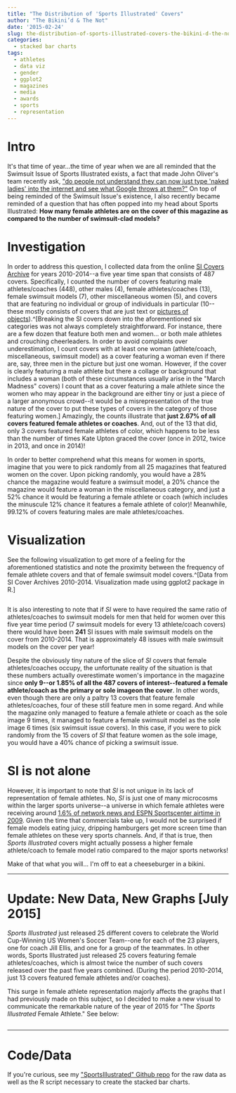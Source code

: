```yaml
---
title: "The Distribution of 'Sports Illustrated' Covers"
author: "The Bikini’d & The Not"
date: '2015-02-24'
slug: the-distribution-of-sports-illustrated-covers-the-bikini-d-the-not
categories:
  - stacked bar charts
tags:
  - athletes
  - data viz
  - gender
  - ggplot2
  - magazines
  - media
  - awards
  - sports
  - representation
---
```


# Intro

It's that time of year...the time of year when we are all reminded that the Swimsuit Issue of Sports Illustrated exists, a fact that made John Oliver's team recently ask, ["do people not understand they can now just type 'naked ladies' into the internet and see what Google throws at them?"](https://www.youtube.com/watch?v=l8QNDRbjong) On top of being reminded of the Swimsuit Issue's existence, I also recently became reminded of a question that has often popped into my head about Sports Illustrated: **How many female athletes are on the cover of this magazine as compared to the number of swimsuit-clad models?**

# Investigation

In order to address this question, I collected data from the online [SI Covers Archive](http://www.sicovers.com/) for years 2010-2014--a five year time span that consists of 487 covers. Specifically, I counted the number of covers featuring male athletes/coaches (448), other males (4), female athletes/coaches (13), female swimsuit models (7), other miscellaneous women (5), and covers that are featuring no individual or group of individuals in particular (10--these mostly consists of covers that are just text or [pictures of objects](http://cdn.bleacherreport.net/images_root/article/media_slots/photos/000/620/083/ND_original.jpg?1353440056)).^[Breaking the SI covers down into the aforementioned six categories was not always completely straightforward. For instance, there are a few dozen that feature both men and women... or both male athletes and crouching cheerleaders. In order to avoid complaints over underestimation, I count covers with at least one woman (athlete/coach, miscellaneous, swimsuit model) as a cover featuring a woman even if there are, say, three men in the picture but just one woman. However, if the cover is clearly featuring a male athlete but there a collage or background that includes a woman (both of these circumstances usually arise in the "March Madness" covers) I count that as a cover featuring a male athlete since the women who may appear in the background are either tiny or just a piece of a larger anonymous crowd--it would be a misrepresentation of the true nature of the cover to put these types of covers in the category of those featuring women.] Amazingly, the counts illustrate that **just 2.67% of all covers featured female athletes or coaches**. And, out of the 13 that did, only 3 covers featured female athletes of color, which happens to be less than the number of times Kate Upton graced the cover (once in 2012, twice in 2013, and once in 2014)!

In order to better comprehend what this means for women in sports, imagine that you were to pick randomly from all 25 magazines that featured women on the cover. Upon picking randomly, you would have a 28% chance the magazine would feature a swimsuit model, a 20% chance the magazine would feature a woman in the miscellaneous category, and just a 52% chance it would be featuring a female athlete or coach (which includes the minuscule 12% chance it features a female athlete of color)! Meanwhile, 99.12% of covers featuring males are male athletes/coaches.

# Visualization

See the following visualization to get more of a feeling for the aforementioned statistics and note the proximity between the frequency of female athlete covers and that of female swimsuit model covers.^[Data from SI Cover Archives 2010-2014. Visualization made using ggplot2 package in R.]

<img src="/post/the-distribution-of-sports-illustrated-covers-the-bikini-d-the-not_files/si1.png" alt=""/>

It is also interesting to note that if *SI* were to have required the same ratio of athletes/coaches to swimsuit models for men that held for women over this five year time period (7 swimsuit models for every 13 athlete/coach covers) there would have been **241** SI issues with male swimsuit models on the cover from 2010-2014. That is approximately 48 issues with male swimsuit models on the cover per year!

Despite the obviously tiny nature of the slice of *SI* covers that female athletes/coaches occupy, the unfortunate reality of the situation is that these numbers actually overestimate women's importance in the magazine since **only 9--or 1.85% of all the 487 covers of interest--featured a female athlete/coach as the primary or sole imageon the cover**. In other words, even though there are only a paltry 13 covers that feature female athletes/coaches, four of these still feature men in some regard. And while the magazine only managed to feature a female athlete or coach as the sole image 9 times, it managed to feature a female swimsuit model as the sole image 6 times (six swimsuit issue covers). In this case, if you were to pick randomly from the 15 covers of *SI* that feature women as the sole image, you would have a 40% chance of picking a swimsuit issue. 

# SI is not alone

However, it is important to note that *SI* is not unique in its lack of representation of female athletes. No, *SI* is just one of many microcosms within the larger sports universe--a universe in which female athletes were receiving around [1.6% of network news and ESPN Sportscenter airtime in 2009](https://www.motherjones.com/politics/2012/06/charts-womens-athletics-title-nine-ncaa/). Given the time that commercials take up, I would not be surprised if female models eating juicy, dripping hamburgers get more screen time than female athletes on these very sports channels. And, if that is true, then *Sports Illustrated* covers might actually possess a higher female athlete/coach to female model ratio compared to the major sports networks!

Make of that what you will... I'm off to eat a cheeseburger in a bikini.

---

# Update: New Data, New Graphs [July 2015]

*Sports Illustrated* just released 25 different covers to celebrate the World Cup-Winning US Women's Soccer Team--one for each of the 23 players, one for coach Jill Ellis, and one for a group of the teammates. In other words, Sports Illustrated just released 25 covers featuring female athletes/coaches, which is almost twice the number of such covers released over the past five years combined. (During the period 2010-2014, just 13 covers featured female athletes and/or coaches).

This surge in female athlete representation majorly affects the graphs that I had previously made on this subject, so I decided to make a new visual to communicate the remarkable nature of the year of 2015 for "The *Sports Illustrated* Female Athlete." See below:

<img src="/post/the-distribution-of-sports-illustrated-covers-the-bikini-d-the-not_files/si2.png" alt=""/>

---

# Code/Data

If you're curious, see my ["SportsIllustrated" Github repo](https://github.com/apalbright/SportsIllustrated) for the raw data as well as the R script necessary to create the stacked bar charts.